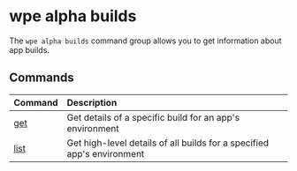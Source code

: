 # wpe alpha builds

The `wpe alpha builds` command group allows you to get information about app builds.

## Commands

| Command                                      | Description                                                            |
|:---------------------------------------------|:-----------------------------------------------------------------------|
| [get](/reference/cli/wpe/alpha/builds/get)   | Get details of a specific build for an app's environment               |
| [list](/reference/cli/wpe/alpha/builds/list) | Get high-level details of all builds for a specified app's environment |
